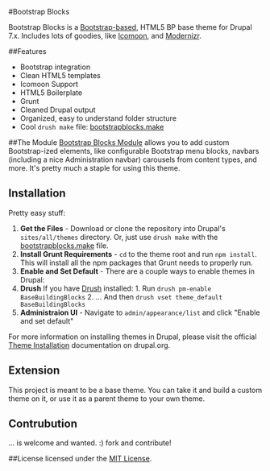 #Bootstrap Blocks

Bootstrap Blocks is a [Bootstrap-based](http://twitter.github.com/bootstrap), HTML5 BP base theme for Drupal 7.x. Includes lots of goodies, like [Icomoon](http://icomoon.io/), and [Modernizr](http://modernizr.com/).

##Features
 - Bootstrap integration
 - Clean HTML5 templates
 - Icomoon Support
 - HTML5 Boilerplate
 - Grunt
 - Cleaned Drupal output
 - Organized, easy to understand folder structure
 - Cool <code>drush make</code> file: [bootstrapblocks.make](https://gist.github.com/patrickocoffeyo/9627418)


##The Module
[Bootstrap Blocks Module](https://github.com/patrickocoffeyo/BootstrapBlocksModule) allows you to add custom Bootstrap-ized elements, like configurable Bootstrap menu blocks, navbars (including a nice Administration navbar) carousels from content types, and more. It's pretty much a staple for using this theme.

## Installation
Pretty easy stuff:

1. **Get the Files** - Download or clone the repository into Drupal's <code>sites/all/themes</code> directory. Or, just use <code>drush make</code> with the [bootstrapblocks.make](https://gist.github.com/patrickocoffeyo/9627418) file.
2. **Install Grunt Requirements** - <code>cd</code> to the theme root and run <code>npm install</code>. This will install all the npm packages that Grunt needs to properly run.
3. **Enable and Set Default** - There are a couple ways to enable themes in Drupal:
  1. **Drush** If you have [Drush](http://drupal.org/project/drush) installed:
    1. Run <code>drush pm-enable BaseBuildingBlocks</code>
    2. … And then <code>drush vset theme_default BaseBuildingBlocks</code>
  2. **Administraion UI** - Navigate to <code>admin/appearance/list</code> and click "Enable and set default"

For more information on installing themes in Drupal, please visit the official [Theme Installation](http://drupal.org/node/456) documentation on drupal.org.

## Extension
This project is meant to be a base theme. You can take it and build a custom theme on it, or use it as a parent theme to your own theme.

## Contrubution
… is welcome and wanted. :) fork and contribute!

##License
licensed under the [MIT License](http://en.wikipedia.org/wiki/MIT_License).
